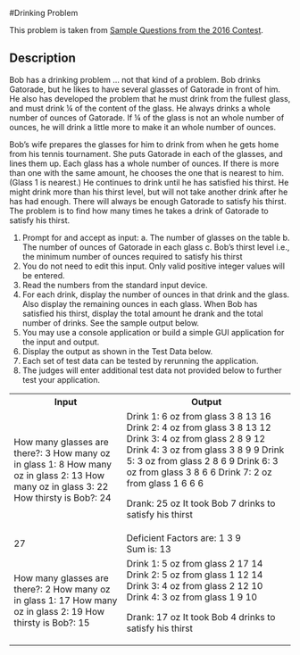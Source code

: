 #Drinking Problem

This problem is taken from
[Sample Questions from the 2016 Contest](https://www.seminolestate.edu/computers/competition/samples/2016).

## Description

Bob has a drinking problem … not that kind of a problem. Bob drinks Gatorade, but he likes to have several glasses of Gatorade in front of him. He also has developed the problem that he must drink from the fullest glass, and must drink ¼ of the content of the glass. He always drinks a whole number of ounces of Gatorade. If ¼ of the glass is not an whole number of ounces, he will drink a little more to make it an whole number of ounces. 

Bob’s wife prepares the glasses for him to drink from when he gets home from his tennis tournament. She puts Gatorade in each of the glasses, and lines them up. Each glass has a whole number of ounces. If there is more than one with the same amount, he chooses the one that is nearest to him. (Glass 1 is nearest.) He continues to drink until he has satisfied his thirst. He might drink more than his thirst level, but will not take another drink after he has had enough. There will always be enough Gatorade to satisfy his thirst. The problem is to find how many times he takes a drink of Gatorade to satisfy his thirst.

1. Prompt for and accept as input:
    a. The number of glasses on the table
    b. The number of ounces of Gatorade in each glass
    c. Bob’s thirst level i.e., the minimum number of ounces required to satisfy his thirst
2. You do not need to edit this input. Only valid positive integer values will be entered.
3. Read the numbers from the standard input device.
4. For each drink, display the number of ounces in that drink and the glass. Also display the remaining ounces in each glass. 
When Bob has satisfied his thirst, display the total amount he drank and the total number of drinks. See the sample output below.
5. You may use a console application or build a simple GUI application for the input and output.
6. Display the output as shown in the Test Data below.
7. Each set of test data can be tested by rerunning the application.
8. The judges will enter additional test data not provided below to further test your application.

<table>
<tr><th>Input</th><th>Output</th></tr>
<tr>
  <td>How many glasses are there?: 3
How many oz in glass 1: 8
How many oz in glass 2: 13
How many oz in glass 3: 22
How thirsty is Bob?: 24</td>
  <td>Drink 1: 6 oz from glass 3 8 13 16
Drink 2: 4 oz from glass 3 8 13 12
Drink 3: 4 oz from glass 2 8 9 12
Drink 4: 3 oz from glass 3 8 9 9
Drink 5: 3 oz from glass 2 8 6 9
Drink 6: 3 oz from glass 3 8 6 6
Drink 7: 2 oz from glass 1 6 6 6

Drank: 25 oz 
It took Bob 7 drinks to satisfy his thirst</td>
</tr>
<tr>
  <td>27</td>
  <td>Deficient Factors are: 1 3 9<br>
  Sum is: 13</td>
</tr>
<tr>
  <td>How many glasses are there?: 2 
How many oz in glass 1: 17
How many oz in glass 2: 19
How thirsty is Bob?: 15</td>
  <td>Drink 1: 5 oz from glass 2 17 14
Drink 2: 5 oz from glass 1 12 14
Drink 3: 4 oz from glass 2 12 10
Drink 4: 3 oz from glass 1 9 10

Drank: 17 oz
It took Bob 4 drinks to satisfy his thirst</td>
</tr>